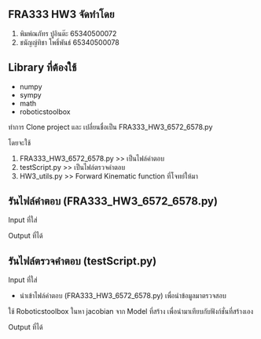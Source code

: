 ## FRA333 HW3 จัดทำโดย
1. พิมพ์ณภัทร ปูอินต๊ะ 65340500072
2. ชนัญญ์ทิชา โพธิ์พันธ์ 65340500078
## Library ที่ต้องใช้
-	numpy
-	sympy
-	math
-	roboticstoolbox

ทำการ Clone project และ เปลี่ยนชื่อเป็น FRA333_HW3_6572_6578.py

โดยจะใช้
1. FRA333_HW3_6572_6578.py >> เป็นไฟล์คำตอบ
2. testScript.py >> เป็นไฟล์ตรวจคำตอบ
3. HW3_utils.py >> Forward Kinematic function ที่โจทย์ให้มา

## รันไฟล์คำตอบ (FRA333_HW3_6572_6578.py)
Input ที่ใส่



Output ที่ได้


## รันไฟล์ตรวจคำตอบ (testScript.py)
Input ที่ใส่


- นำเข้าไฟล์คำตอบ (FRA333_HW3_6572_6578.py) เพื่อนำข้อมูลมาตรวจสอบ

ใช้ Roboticstoolbox ในหา jacobian จาก Model ที่สร้าง เพื่อนำมาเทียบกับฟังก์ชั่นที่สร้างเอง

Output ที่ได้






